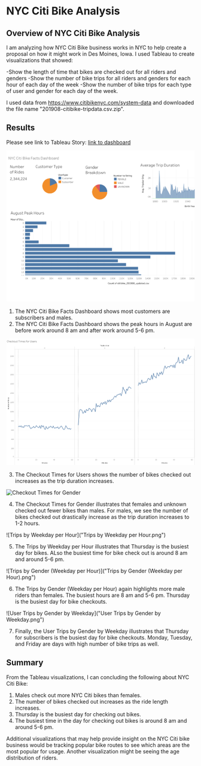 # NYC Citi Bike Analysis 

## Overview of NYC Citi Bike Analysis

I am analyzing how NYC Citi Bike business works in NYC to help create a proposal on how it might work in Des Moines, Iowa. I used Tableau to create visualizations that showed: 

-Show the length of time that bikes are checked out for all riders and genders
-Show the number of bike trips for all riders and genders for each hour of each day of the week
-Show the number of bike trips for each type of user and gender for each day of the week.

I used data from https://www.citibikenyc.com/system-data and downloaded the file name "201908-citibike-tripdata.csv.zip". 


## Results

Please see link to Tableau Story: [link to dashboard]("https://public.tableau.com/app/profile/krystal.sung/viz/NYCCitiBikeStory_16286342835150/NYCCitiBike#1")


![NYC Citi Bike Facts](https://github.com/ksung1923/bikesharing/blob/29c3df09f770aaa8a0a30d1152d0aa7b52ec9f2d/NYC%20Citi%20Bike%20Facts.png)
1. The NYC Citi Bike Facts Dashboard shows most customers are subscribers and males. 
2. The NYC Citi Bike Facts Dashboard shows the peak hours in August are before work around 8 am and after work around 5-6 pm. 

![Checkout Times for Users](https://github.com/ksung1923/bikesharing/blob/2bf56fd7e01cf48ee0e961fcc5fbd82ab4fbce7c/Checkout%20Times%20for%20Users.png)

3. The Checkout Times for Users shows the number of bikes checked out increases as the trip duration increases. 

![Checkout Times for Gender]("https://github.com/ksung1923/bikesharing/blob/5903c97b19c6641908ed117da9aa618cd7a6a0ce/Checkout%20Times%20for%20Gender.png")

4. The Checkout Times for Gender illustrates that females and unknown checked out fewer bikes than males. For males, we see the number of bikes checked out drastically increase as the trip duration increases to 1-2 hours. 

![Trips by Weekday per Hour]("Trips by Weekday per Hour.png")

5. The Trips by Weekday per Hour illustrates that Thursday is the busiest day for bikes. ALso the busiest time for bike check out is around 8 am and around 5-6 pm. 

![Trips by Gender (Weekday per Hour)]("Trips by Gender (Weekday per Hour).png")

6. The Trips by Gender (Weekday per Hour) again highlights more male riders than females. The busiest hours are 8 am and 5-6 pm. Thursday is the busiest day for bike checkouts. 

![User Trips by Gender by Weekday]("User Trips by Gender by Weekday.png")

7. Finally, the User Trips by Gender by Weekday illustrates that Thursday for subscribers is the busiest day for bike checkouts. Monday, Tuesday, and Friday are days with high number of bike trips as well. 


## Summary

From the Tableau visualizations, I can concluding the following about NYC Citi Bike: 
1. Males check out more NYC Citi bikes than females. 
2. The number of bikes checked out increases as the ride length increases. 
3. Thursday is the busiest day for checking out bikes. 
4. The busiest time in the day for checking out bikes is around 8 am and around 5-6 pm.

Additional visualizations that may help provide insight on the NYC Citi bike business would be tracking popular bike routes to see which areas are the most popular for usage. Another visualization might be seeing the age distribution of riders. 



